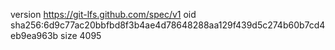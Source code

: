 version https://git-lfs.github.com/spec/v1
oid sha256:6d9c77ac20bbfbd8f3b4ae4d78648288aa129f439d5c274b60b7cd4eb9ea963b
size 4095
